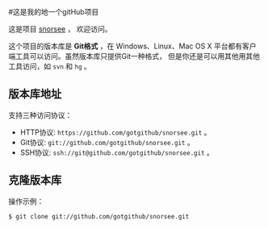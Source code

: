 #这是我的地一个gitHub项目

这是项目 [snorsee](https://github.com/gotgithub/snorsee) ，
欢迎访问。

这个项目的版本库是 **Git格式** ，在 Windows、Linux、Mac OS X
平台都有客户端工具可以访问。虽然版本库只提供Git一种格式，
但是你还是可以用其他用其他工具访问，如 ``svn`` 和 ``hg`` 。

## 版本库地址

支持三种访问协议：

* HTTP协议: `https://github.com/gotgithub/snorsee.git` 。
* Git协议: `git://github.com/gotgithub/snorsee.git` 。
* SSH协议: `ssh://git@github.com/gotgithub/snorsee.git` 。

## 克隆版本库

操作示例：

    $ git clone git://github.com/gotgithub/snorsee.git
